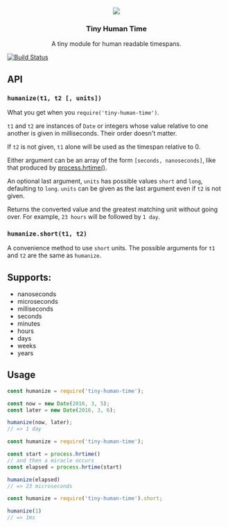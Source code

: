 <h3 align="center">
  <img src="http://i.giphy.com/DluPT7dZ0uXg4.gif">
</h3>

<h3 align="center">Tiny Human Time</h3>

<p align="center">
  A tiny module for human readable timespans.
</p>

[![Build Status](https://travis-ci.org/danasilver/tiny-human-time.svg?branch=master)](https://travis-ci.org/danasilver/tiny-human-time)

## API

### `humanize(t1, t2 [, units])`

What you get when you `require('tiny-human-time')`.

`t1` and `t2` are instances of `Date` or integers whose value relative to one
another is given in milliseconds. Their order doesn't matter.

If `t2` is not given, `t1` alone will be used as the timespan relative to 0.

Either argument can be an array of the form `[seconds, nanoseconds]`, like
that produced by
[process.hrtime()](https://nodejs.org/api/process.html#process_process_hrtime).

An optional last argument, `units` has possible values `short` and `long`,
defaulting to `long`. `units` can be given as the last argument even if
`t2` is not given.

Returns the converted value and the greatest matching unit
without going over. For example, `23 hours` will be followed by `1 day`.

### `humanize.short(t1, t2)`

A convenience method to use `short` units. The possible arguments for `t1` and
`t2` are the same as `humanize`.

## Supports:

 - nanoseconds
 - microseconds
 - milliseconds
 - seconds
 - minutes
 - hours
 - days
 - weeks
 - years

## Usage

```js
const humanize = require('tiny-human-time');

const now = new Date(2016, 3, 5);
const later = new Date(2016, 3, 6);

humanize(now, later);
// => 1 day
```

```js
const humanize = require('tiny-human-time');

const start = process.hrtime()
// and then a miracle occurs
const elapsed = process.hrtime(start)

humanize(elapsed)
// => 23 microseconds
```

```js
const humanize = require('tiny-human-time').short;

humanize(1)
// => 1ms
```
